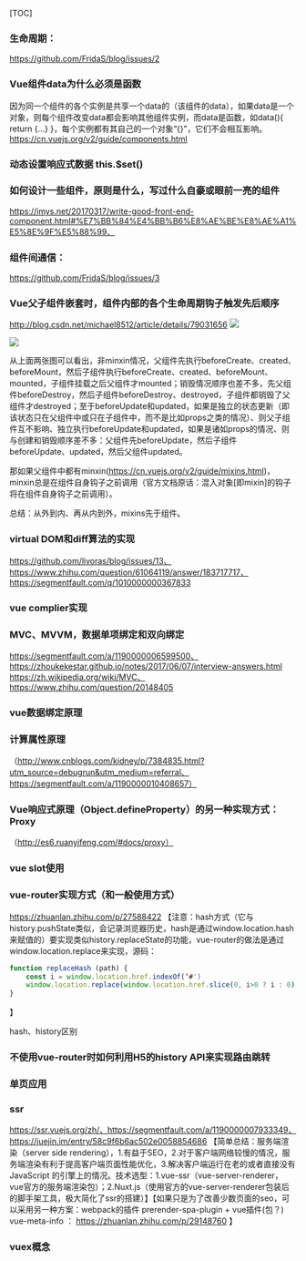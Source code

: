 [TOC]

### 生命周期：
https://github.com/FridaS/blog/issues/2

### Vue组件data为什么必须是函数
因为同一个组件的各个实例是共享一个data的（该组件的data），如果data是一个对象，则每个组件改变data都会影响其他组件实例，而data是函数，如data(){ return {...} }，每个实例都有其自己的一个对象“{}”，它们不会相互影响。https://cn.vuejs.org/v2/guide/components.html

### 动态设置响应式数据 this.$set()

### 如何设计一些组件，原则是什么，写过什么自豪或眼前一亮的组件
https://imys.net/20170317/write-good-front-end-component.html#%E7%BB%84%E4%BB%B6%E8%AE%BE%E8%AE%A1%E5%8E%9F%E5%88%99、
### 组件间通信：
https://github.com/FridaS/blog/issues/3

### Vue父子组件嵌套时，组件内部的各个生命周期钩子触发先后顺序
http://blog.csdn.net/michael8512/article/details/79031656
![](http://chuantu.biz/t6/278/1523273981x-1404764247.png)

![](http://chuantu.biz/t6/278/1523274017x-1566657543.png)

从上面两张图可以看出，非minxin情况，父组件先执行beforeCreate、created、beforeMount，然后子组件执行beforeCreate、created、beforeMount、mounted，子组件挂载之后父组件才mounted；销毁情况顺序也差不多，先父组件beforeDestroy，然后子组件beforeDestroy、destroyed，子组件都销毁了父组件才destroyed；至于beforeUpdate和updated，如果是独立的状态更新（即该状态只在父组件中或只在子组件中，而不是比如props之类的情况）、则父子组件互不影响、独立执行beforeUpdate和updated，如果是诸如props的情况、则与创建和销毁顺序差不多：父组件先beforeUpdate，然后子组件beforeUpdate、updated，然后父组件updated。

那如果父组件中都有minxin(https://cn.vuejs.org/v2/guide/mixins.html)，minxin总是在组件自身钩子之前调用（官方文档原话：混入对象[即mixin]的钩子将在组件自身钩子之前调用）。

总结：从外到内、再从内到外，mixins先于组件。


### virtual DOM和diff算法的实现
https://github.com/livoras/blog/issues/13、https://www.zhihu.com/question/61064119/answer/183717717、https://segmentfault.com/q/1010000000367833
### vue complier实现
### MVC、MVVM，数据单项绑定和双向绑定
https://segmentfault.com/a/1190000006599500、https://zhoukekestar.github.io/notes/2017/06/07/interview-answers.html
https://zh.wikipedia.org/wiki/MVC、https://www.zhihu.com/question/20148405

### vue数据绑定原理

### 计算属性原理
（http://www.cnblogs.com/kidney/p/7384835.html?utm_source=debugrun&utm_medium=referral、https://segmentfault.com/a/1190000010408657）

### Vue响应式原理（Object.defineProperty）的另一种实现方式：Proxy
（http://es6.ruanyifeng.com/#docs/proxy）
### vue slot使用

### vue-router实现方式（和一般使用方式）
https://zhuanlan.zhihu.com/p/27588422
【注意：hash方式（它与history.pushState类似，会记录浏览器历史，hash是通过window.location.hash来赋值的）要实现类似history.replaceState的功能，vue-router的做法是通过window.location.replace来实现，源码：
```javascript
function replaceHash (path) {
    const i = window.location.href.indexOf(‘#')
    window.location.replace(window.location.href.slice(0, i>0 ? i : 0) + ‘#’ + path)
}
```
】

hash、history区别

### 不使用vue-router时如何利用H5的history API来实现路由跳转
### 单页应用
### ssr
https://ssr.vuejs.org/zh/、https://segmentfault.com/a/1190000007933349、https://juejin.im/entry/58c9f6b6ac502e0058854686
【简单总结：服务端渲染（server side rendering），1.有益于SEO，2.对于客户端网络较慢的情况，服务端渲染有利于提高客户端页面性能优化，3.解决客户端运行在老的或者直接没有JavaScript 的引擎上的情况。技术选型：1.vue-ssr（vue-server-renderer，vue官方的服务端渲染包）；2.Nuxt.js（使用官方的vue-server-renderer包装后的脚手架工具，极大简化了ssr的搭建）】【如果只是为了改善少数页面的seo，可以采用另一种方案：webpack的插件 prerender-spa-plugin + vue插件(包？) vue-meta-info ： https://zhuanlan.zhihu.com/p/29148760 】


### vuex概念